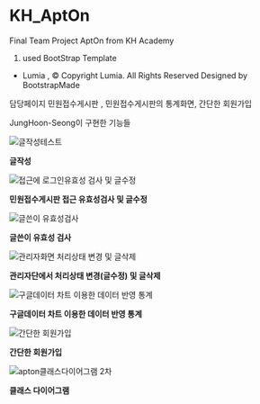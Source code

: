 # KH_AptOn
Final Team Project AptOn from KH Academy

1. used BootStrap Template
- Lumia , © Copyright Lumia. All Rights Reserved Designed by BootstrapMade

담당페이지 민원접수게시판 , 민원접수게시판의 통계화면, 간단한 회원가입

JungHoon-Seong이 구현한 기능들

![글작성테스트](https://user-images.githubusercontent.com/89732566/146748239-7d18a1e0-d01d-4a77-94ef-6fb22b854da0.gif)


**글작성**

![접근에 로그인유효성 검사 및 글수정](https://user-images.githubusercontent.com/89732566/146748262-29facd8d-f046-4934-b5b4-aaa4e2728344.gif)


**민원접수게시판 접근 유효성검사 및 글수정**


![글쓴이 유효성검사](https://user-images.githubusercontent.com/89732566/146748292-a9504d34-ee5a-4a06-bc6d-552ce72fff24.gif)

**글쓴이 유효성 검사**

![관리자화면 처리상태 변경 및 글삭제](https://user-images.githubusercontent.com/89732566/146748358-352cface-e71f-42e9-92d5-2137b3e97195.gif)

**관리자단에서 처리상태 변경(글수정) 및 글삭제**

![구글데이터 차트 이용한 데이터 반영 통계](https://user-images.githubusercontent.com/89732566/146748424-ed0d78fe-dc43-4ee8-b219-d37928601135.gif)

**구글데이터 차트 이용한 데이터 반영 통계**


![간단한 회원가입](https://user-images.githubusercontent.com/89732566/146748468-790ef750-0a6a-473c-9f18-26b9275a6021.gif)

**간단한 회원가입**

![apton클래스다이어그램 2차](https://user-images.githubusercontent.com/89732566/147300759-9ef665f4-bfda-4a09-99c3-4a472f01b799.png)

**클래스 다이어그램**

